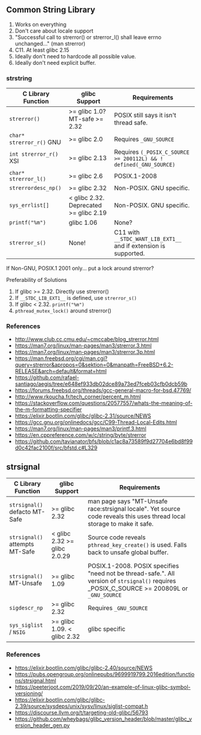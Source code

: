 ## Common String Library

1. Works on everything
2. Don't care about locale support
3. "Successful call to strerror() or strerror_l() shall leave errno unchanged..." (man strerror)
4. C11. At least glibc 2.15
5. Ideally don't need to hardcode all possible value.
6. Ideally don't need explicit buffer.

### strstring

| C Library Function       | glibc Support                          | Requirements                                                      |
| ------------------------ | -------------------------------------- | ----------------------------------------------------------------- |
| `strerror()`             | >= glibc 1.0? MT-safe >= 2.32          | POSIX still says it isn't thread safe.                            |
| `char* strerror_r()` GNU | >= glibc 2.0                           | Requires `_GNU_SOURCE`                                            |
| `int strerror_r()` XSI   | >= glibc 2.13                          | Requires `(_POSIX_C_SOURCE >= 200112L) && ! defined(_GNU_SOURCE)` |
| `char* strerror_l()`     | >= glibc 2.6                           | POSIX.1-2008                                                      |
| `strerrordesc_np()`      | >= glibc 2.32                          | Non-POSIX. GNU specific.                                          |
| `sys_errlist[]`          | < glibc 2.32. Deprecated >= glibc 2.19 | Non-POSIX. GNU specific.                                          |
| `printf("%m")`           | glibc 1.06                             | None?                                                             |
| `strerror_s()`           | None!                                  | C11 with `__STDC_WANT_LIB_EXT1__` and if extension is supported.  |

If Non-GNU, POSIX.1 2001 only... put a lock around strerror?

Preferability of Solutions
1. If glibc >= 2.32. Directly use strerror()
2. If `__STDC_LIB_EXT1__` is defined, use `strerror_s()`
3. If glibc < 2.32. `printf("%m")`
4. `pthread_mutex_lock()` around strerror()

### References

 - http://www.club.cc.cmu.edu/~cmccabe/blog_strerror.html
 - https://man7.org/linux/man-pages/man3/strerror.3.html
 - https://man7.org/linux/man-pages/man3/strerror.3p.html
 - https://man.freebsd.org/cgi/man.cgi?query=strerror&apropos=0&sektion=0&manpath=FreeBSD+6.2-RELEASE&arch=default&format=html
 - https://github.com/rafael-santiago/aegis/tree/e648ef933db02dce89a73ed7fceb03cfb0dcb59b
 - https://forums.freebsd.org/threads/gcc-general-macro-for-bsd.47769/
 - http://www.rkoucha.fr/tech_corner/percent_m.html
 - https://stackoverflow.com/questions/20577557/whats-the-meaning-of-the-m-formatting-specifier
 - https://elixir.bootlin.com/glibc/glibc-2.31/source/NEWS
 - https://gcc.gnu.org/onlinedocs/gcc/C99-Thread-Local-Edits.html
 - https://man7.org/linux/man-pages/man3/printf.3.html
 - https://en.cppreference.com/w/c/string/byte/strerror
 - https://github.com/tavianator/bfs/blob/c1ac8a73589f9d27704e6bd8f99d0c42fac2100f/src/bfstd.c#L329


## strsignal

| C Library Function                  | glibc Support                | Requirements                                                                                                                                |
| ----------------------------------- | ---------------------------- | ------------------------------------------------------------------------------------------------------------------------------------------- |
| `strsignal()` <br> defacto MT-Safe  | >= glibc 2.32                | man page says "MT-Unsafe race:strsignal locale". Yet source code reveals this uses thread local storage to make it safe.                    |
| `strsignal()` <br> attempts MT-Safe | < glibc 2.32 >= glibc 2.0.29 | Source code reveals `pthread_key_create()` is used. Falls back to unsafe global buffer.                                                     |
| `strsignal()` <br> MT-Unsafe        | >= glibc 1.09                | POSIX.1-2008. POSIX specifies "need not be thread-safe.". All version of `strsignal()` requires _POSIX_C_SOURCE >= 200809L or `_GNU_SOURCE` |
| `sigdescr_np`                       | >= glibc 2.32                | Requires `_GNU_SOURCE`                                                                                                                      |
| `sys_siglist` / `NSIG`              | >= glibc 1.09. < glibc 2.32  | glibc specific                                                                                                                              |

### References

 - https://elixir.bootlin.com/glibc/glibc-2.40/source/NEWS
 - https://pubs.opengroup.org/onlinepubs/9699919799.2016edition/functions/strsignal.html
 - https://peeterjoot.com/2019/09/20/an-example-of-linux-glibc-symbol-versioning/
 - https://elixir.bootlin.com/glibc/glibc-2.39/source/sysdeps/unix/sysv/linux/siglist-compat.h
 - https://discourse.llvm.org/t/targeting-old-glibc/56793
 - https://github.com/wheybags/glibc_version_header/blob/master/glibc_version_header_gen.py
